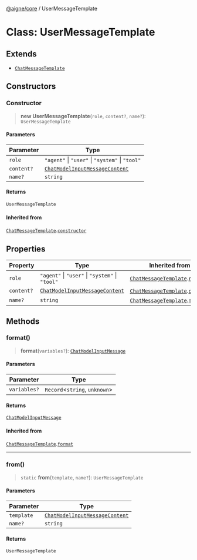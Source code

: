 [@aigne/core](../wiki/Home) / UserMessageTemplate

# Class: UserMessageTemplate

## Extends

- [`ChatMessageTemplate`](../wiki/Class.ChatMessageTemplate)

## Constructors

### Constructor

> **new UserMessageTemplate**(`role`, `content?`, `name?`): `UserMessageTemplate`

#### Parameters

| Parameter  | Type                                                                             |
| ---------- | -------------------------------------------------------------------------------- |
| `role`     | `"agent"` \| `"user"` \| `"system"` \| `"tool"`                                  |
| `content?` | [`ChatModelInputMessageContent`](../wiki/TypeAlias.ChatModelInputMessageContent) |
| `name?`    | `string`                                                                         |

#### Returns

`UserMessageTemplate`

#### Inherited from

[`ChatMessageTemplate`](../wiki/Class.ChatMessageTemplate).[`constructor`](../wiki/Class.ChatMessageTemplate#constructor)

## Properties

| Property                        | Type                                                                             | Inherited from                                                                                                    |
| ------------------------------- | -------------------------------------------------------------------------------- | ----------------------------------------------------------------------------------------------------------------- |
| <a id="role"></a> `role`        | `"agent"` \| `"user"` \| `"system"` \| `"tool"`                                  | [`ChatMessageTemplate`](../wiki/Class.ChatMessageTemplate).[`role`](../wiki/Class.ChatMessageTemplate#role)       |
| <a id="content"></a> `content?` | [`ChatModelInputMessageContent`](../wiki/TypeAlias.ChatModelInputMessageContent) | [`ChatMessageTemplate`](../wiki/Class.ChatMessageTemplate).[`content`](../wiki/Class.ChatMessageTemplate#content) |
| <a id="name"></a> `name?`       | `string`                                                                         | [`ChatMessageTemplate`](../wiki/Class.ChatMessageTemplate).[`name`](../wiki/Class.ChatMessageTemplate#name)       |

## Methods

### format()

> **format**(`variables?`): [`ChatModelInputMessage`](../wiki/Interface.ChatModelInputMessage)

#### Parameters

| Parameter    | Type                            |
| ------------ | ------------------------------- |
| `variables?` | `Record`\<`string`, `unknown`\> |

#### Returns

[`ChatModelInputMessage`](../wiki/Interface.ChatModelInputMessage)

#### Inherited from

[`ChatMessageTemplate`](../wiki/Class.ChatMessageTemplate).[`format`](../wiki/Class.ChatMessageTemplate#format)

---

### from()

> `static` **from**(`template`, `name?`): `UserMessageTemplate`

#### Parameters

| Parameter  | Type                                                                             |
| ---------- | -------------------------------------------------------------------------------- |
| `template` | [`ChatModelInputMessageContent`](../wiki/TypeAlias.ChatModelInputMessageContent) |
| `name?`    | `string`                                                                         |

#### Returns

`UserMessageTemplate`
